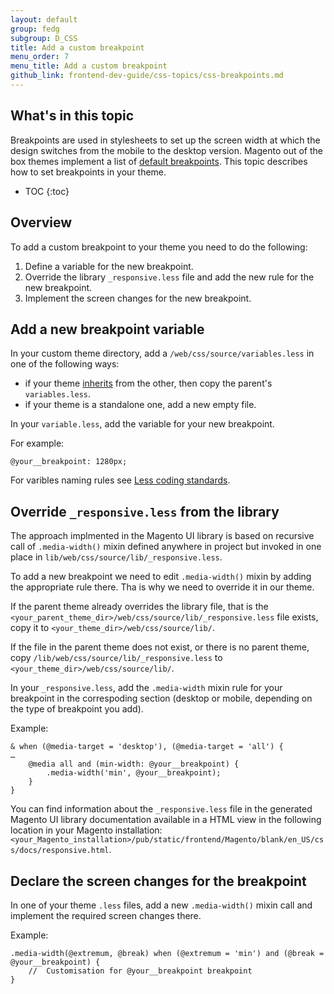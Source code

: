```yaml
---
layout: default
group: fedg
subgroup: D_CSS
title: Add a custom breakpoint
menu_order: 7
menu_title: Add a custom breakpoint
github_link: frontend-dev-guide/css-topics/css-breakpoints.md
---
```


<h2>What's in this topic</h2>

Breakpoints are used in stylesheets to set up the screen width at which the design switches from the mobile to the desktop version. Magento out of the box themes implement a list of [default breakpoints]({{site.gdeurl}}frontend-dev-guide/responsive-web-design/rwd_css.html#fedg_rwd_css_break). This topic describes how to set breakpoints in your theme. 


* TOC
{:toc}

## Overview
To add a custom breakpoint to your theme you need to do the following:

1. Define a variable for the new breakpoint.
2. Override the library `_responsive.less` file and add the new rule for the new breakpoint. 
3. Implement the screen changes for the new breakpoint.

## Add a new breakpoint variable

In your custom theme directory, add a `/web/css/source/variables.less` in one of the following ways:

- if your theme [inherits]({{site.gdeurl}}frontend-dev-guide/themes/theme-inherit.html) from the other, then copy the parent's `variables.less`.
- if your theme is a standalone one, add a new empty file.

In your `variable.less`, add the variable for your new breakpoint.

For example:

    @your__breakpoint: 1280px;

For varibles naming rules see [Less coding standards](http://devdocs.magento.com/guides/v2.0/coding-standards/code-standard-less.html#variables).

## Override `_responsive.less` from the library

The approach implmented in the Magento UI library is based on recursive call of `.media-width()` mixin defined anywhere in project but invoked in one place in `lib/web/css/source/lib/_responsive.less`. 

To add a new breakpoint we need to edit `.media-width()` mixin by adding the appropriate rule there. Tha is why we need to override it in our theme. 

If the parent theme already overrides the library file, that is the `<your_parent_theme_dir>/web/css/source/lib/_responsive.less` file exists, copy it to `<your_theme_dir>/web/css/source/lib/`.

If the file in the parent theme does not exist, or there is no parent theme, copy `/lib/web/css/source/lib/_responsive.less` to `<your_theme_dir>/web/css/source/lib/`.

In your `_responsive.less`, add the `.media-width` mixin rule for your breakpoint in the correspoding section (desktop or mobile, depending on the type of breakpoint you add).

Example:

    & when (@media-target = 'desktop'), (@media-target = 'all') {
    …
        @media all and (min-width: @your__breakpoint) {
            .media-width('min', @your__breakpoint);
        }
    }

You can find information about the `_responsive.less` file in the generated Magento UI library documentation available in a HTML view in the following location in your Magento installation: `<your_Magento_installation>/pub/static/frontend/Magento/blank/en_US/css/docs/responsive.html`.

## Declare the screen changes for the breakpoint

In one of your theme `.less` files, add a new `.media-width()` mixin call and implement the required screen changes there.

Example:

    .media-width(@extremum, @break) when (@extremum = 'min') and (@break = @your__breakpoint) {
        //  Customisation for @your__breakpoint breakpoint
    }
